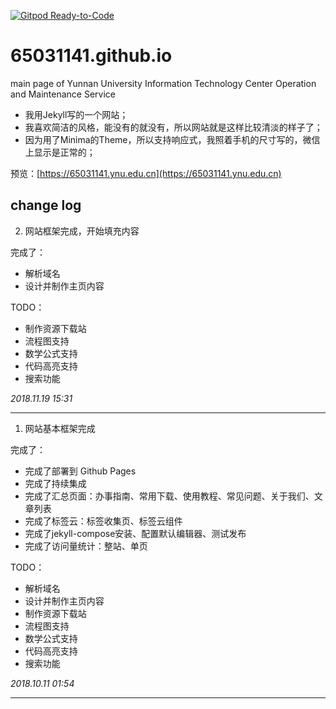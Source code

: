 [![Gitpod Ready-to-Code](https://img.shields.io/badge/Gitpod-Ready--to--Code-blue?logo=gitpod)](https://gitpod.io/#https://github.com/65031141/65031141.github.io) 

# 65031141.github.io
main page of Yunnan University Information Technology Center Operation and Maintenance Service

- 我用Jekyll写的一个网站；
- 我喜欢简洁的风格，能没有的就没有，所以网站就是这样比较清淡的样子了；
- 因为用了Minima的Theme，所以支持响应式，我照着手机的尺寸写的，微信上显示是正常的；

预览：[https://65031141.ynu.edu.cn](https://65031141.ynu.edu.cn)

## change log

2. 网站框架完成，开始填充内容
  
  完成了：
  - 解析域名
  - 设计并制作主页内容
  
  TODO：
  - 制作资源下载站
  - 流程图支持
  - 数学公式支持
  - 代码高亮支持
  - 搜索功能
  
  *2018.11.19 15:31*

---

1. 网站基本框架完成

  完成了：
  - 完成了部署到 Github Pages
  - 完成了持续集成
  - 完成了汇总页面：办事指南、常用下载、使用教程、常见问题、关于我们、文章列表
  - 完成了标签云：标签收集页、标签云组件
  - 完成了jekyll-compose安装、配置默认编辑器、测试发布
  - 完成了访问量统计：整站、单页
  
  TODO：
  - 解析域名
  - 设计并制作主页内容
  - 制作资源下载站
  - 流程图支持
  - 数学公式支持
  - 代码高亮支持
  - 搜索功能
  
  *2018.10.11 01:54*

---
